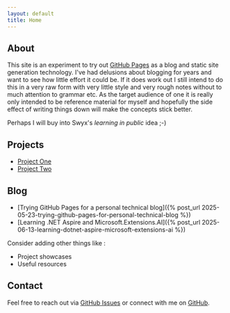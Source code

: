 ```yaml
---
layout: default
title: Home
---
```


## About

This site is an experiment to try out [GitHub Pages](https://pages.github.com/) as a blog and static site generation technology.
I've had delusions about blogging for years and want to see how little effort it could be. 
If it does work out I still intend to do this in a very raw form with very little style and very rough notes without to much attention to grammar etc.
As the target audience of one it is really only intended to be reference material for myself and hopefully the side effect of writing things down will make the concepts stick better.


Perhaps I will buy into Swyx's _learning in public_ idea ;-)

## Projects

- [Project One](/project/project-one.md)
- [Project Two](/project/project-two.md)

## Blog

- [Trying GitHub Pages for a personal technical blog]({% post_url 2025-05-23-trying-github-pages-for-personal-technical-blog %})
- [Learning .NET Aspire and Microsoft.Extensions.AI]({% post_url 2025-06-13-learning-dotnet-aspire-microsoft-extensions-ai %})

Consider adding other things like :

- Project showcases
- Useful resources

## Contact

Feel free to reach out via [GitHub Issues](https://github.com/mgholls/mgholls.github.io/issues) or connect with me on [GitHub](https://github.com/mgholls).
